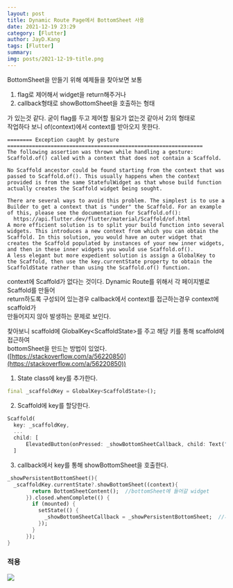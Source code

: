 ```yaml
---
layout: post
title: Dynamic Route Page에서 BottomSheet 사용
date: 2021-12-19 23:29
category: [Flutter]
author: JayD.Kang 
tags: [Flutter]
summary: 
img: posts/2021-12-19-title.png
---
```


BottomSheet을 만들기 위해 예제들을 찾아보면 보통  
1) flag로 제어해서 widget을 return해주거나
2) callback형태로 showBottomSheet을 호출하는 형태

가 있는것 같다. 굳이 flag를 두고 제어할 필요가 없는것 같아서 2)의 형태로  
작업하다 보니 of(context)에서 context를 받아오지 못한다. 

```
======== Exception caught by gesture ===============================================================
The following assertion was thrown while handling a gesture:
Scaffold.of() called with a context that does not contain a Scaffold.

No Scaffold ancestor could be found starting from the context that was passed to Scaffold.of(). This usually happens when the context provided is from the same StatefulWidget as that whose build function actually creates the Scaffold widget being sought.

There are several ways to avoid this problem. The simplest is to use a Builder to get a context that is "under" the Scaffold. For an example of this, please see the documentation for Scaffold.of():
  https://api.flutter.dev/flutter/material/Scaffold/of.html
A more efficient solution is to split your build function into several widgets. This introduces a new context from which you can obtain the Scaffold. In this solution, you would have an outer widget that creates the Scaffold populated by instances of your new inner widgets, and then in these inner widgets you would use Scaffold.of().
A less elegant but more expedient solution is assign a GlobalKey to the Scaffold, then use the key.currentState property to obtain the ScaffoldState rather than using the Scaffold.of() function.
```

context에 Scaffold가 없다는 것이다. Dynamic Route를 위해서 각 페이지별로 Scaffold를 만들어  
return하도록 구성되어 있는경우 callback에서 context를 접근하는경우 context에 scaffold가   
만들어지지 않아 발생하는 문제로 보인다.

찾아보니 scaffold에 GlobalKey&lt;ScaffoldState&gt;를 주고 해당 키를 통해 scaffold에 접근하여  
bottomSheet을 만드는 방법이 있었다. ([https://stackoverflow.com/a/56220850](https://stackoverflow.com/a/56220850))

1. State class에 key를 추가한다.
```dart
final _scaffoldKey = GlobalKey<ScaffoldState>();
```

2. Scaffold에 key를 할당한다.
```dart
Scaffold(
  key: _scaffoldKey,
  ...
  child: [
      ElevatedButton(onPressed: _showBottomSheetCallback, child: Text("BottomSheet"))
  ]
```
3. callback에서 key를 통해 showBottomSheet을 호출한다.
```dart
_showPersistentBottomSheet(){
  _scaffoldKey.currentState?.showBottomSheet((context){
        return BottomSheetContent();  //bottomSheet에 들어갈 widget
      }).closed.whenComplete(() {
        if (mounted) {
          setState(() {
            _showBottomSheetCallback = _showPersistentBottomSheet;  //재호출
          });
        }
      });
}
```

### 적용
![]({{site.baseurl}}/assets/img/posts/2021-12-19-img1.gif)
